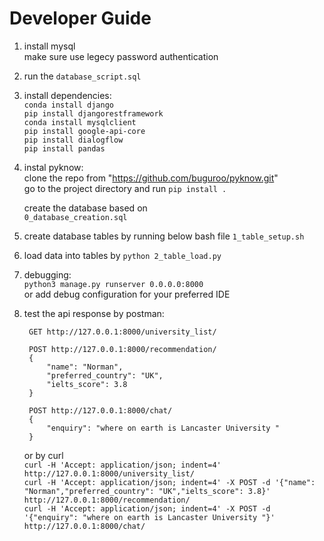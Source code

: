 
# Developer Guide
1. install mysql  
    make sure use legecy password authentication  
2. run the `database_script.sql` 
3. install dependencies:  
    `conda install django`  
    `pip install djangorestframework`  
    `conda install mysqlclient`  
    `pip install google-api-core`  
    `pip install dialogflow`  
    `pip install pandas`

4. instal pyknow:  
    clone the repo from "https://github.com/buguroo/pyknow.git"  
    go to the project directory and run `pip install .`  

    create the database based on   
    `0_database_creation.sql`

5. create database tables by running below bash file
    `1_table_setup.sh`  

7. load data into tables by 
    `python 2_table_load.py`

8. debugging:  
    `python3 manage.py runserver 0.0.0.0:8000`  
    or add debug configuration for your preferred IDE

9. test the api response by postman:  

        GET http://127.0.0.1:8000/university_list/  

        POST http://127.0.0.1:8000/recommendation/
        {
            "name": "Norman",
            "preferred_country": "UK",
            "ielts_score": 3.8
        }  

        POST http://127.0.0.1:8000/chat/
        {
            "enquiry": "where on earth is Lancaster University "
        }

    or by curl  
        `curl -H 'Accept: application/json; indent=4' http://127.0.0.1:8000/university_list/`  
        `curl -H 'Accept: application/json; indent=4' -X POST -d '{"name": "Norman","preferred_country": "UK","ielts_score": 3.8}' http://127.0.0.1:8000/recommendation/`  
        `curl -H 'Accept: application/json; indent=4' -X POST -d '{"enquiry": "where on earth is Lancaster University "}' http://127.0.0.1:8000/chat/`